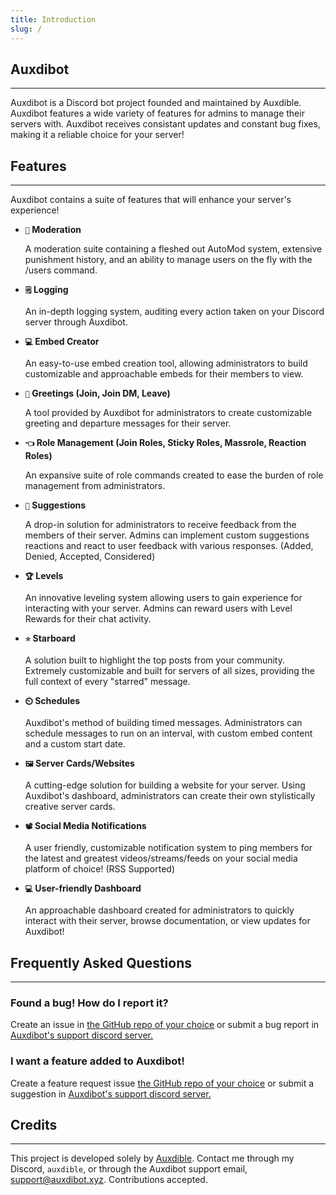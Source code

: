 ```yaml
---
title: Introduction
slug: /
---
```




## Auxdibot

-------------

Auxdibot is a Discord bot project founded and maintained by Auxdible. Auxdibot features a wide variety of features for admins to manage their servers with. Auxdibot receives consistant updates and constant bug fixes, making it a reliable choice for your server!


## Features

-------------


Auxdibot contains a suite of features that will enhance your server's experience!

- **`🔨` Moderation**

   A moderation suite containing a fleshed out AutoMod system, extensive punishment history, and an ability to manage users on the fly with the /users command.

- **`🗒️` Logging**

   An in-depth logging system, auditing every action taken on your Discord server through Auxdibot.

- **`💻` Embed Creator**

   An easy-to-use embed creation tool, allowing administrators to build customizable and approachable embeds for their members to view.

- **`👋` Greetings (Join, Join DM, Leave)**

   A tool provided by Auxdibot for administrators to create customizable greeting and departure messages for their server.

- **`👈` Role Management (Join Roles, Sticky Roles, Massrole, Reaction Roles)**

   An expansive suite of role commands created to ease the burden of role management from administrators.

- **`🔺` Suggestions**

   A drop-in solution for administrators to receive feedback from the members of their server. Admins can implement custom suggestions reactions and react to user feedback with various responses. (Added, Denied, Accepted, Considered)

- **`🏆` Levels**

   An innovative leveling system allowing users to gain experience for interacting with your server. Admins can reward users with Level Rewards for their chat activity.

- **`⭐` Starboard**

   A solution built to highlight the top posts from your community. Extremely customizable and built for servers of all sizes, providing the full context of every "starred" message.

- **`⏲️` Schedules**

   Auxdibot's method of building timed messages. Administrators can schedule messages to run on an interval, with custom embed content and a custom start date.

- **`🖼️` Server Cards/Websites**

   A cutting-edge solution for building a website for your server. Using Auxdibot's dashboard, administrators can create their own stylistically creative server cards.

- **`📽️` Social Media Notifications**

   A user friendly, customizable notification system to ping members for the latest and greatest videos/streams/feeds on your social media platform of choice! (RSS Supported)

- **`💻` User-friendly Dashboard**

   An approachable dashboard created for administrators to quickly interact with their server, browse documentation, or view updates for Auxdibot!

## Frequently Asked Questions

-----

### Found a bug! How do I report it?

Create an issue in [the GitHub repo of your choice](https://github.com/Auxdibot) or submit a bug report in [Auxdibot's support discord server.](https://discord.gg/tnsFW9CQEn)

### I want a feature added to Auxdibot!

Create a feature request issue [the GitHub repo of your choice](https://github.com/Auxdibot) or submit a suggestion in [Auxdibot's support discord server.](https://discord.gg/tnsFW9CQEn)


## Credits

-----

This project is developed solely by [Auxdible](https://github.com/Auxdible). Contact me through my Discord, `auxdible`, or through the Auxdibot support email, [support@auxdibot.xyz](mailto:support@auxdibot.xyz). Contributions accepted.